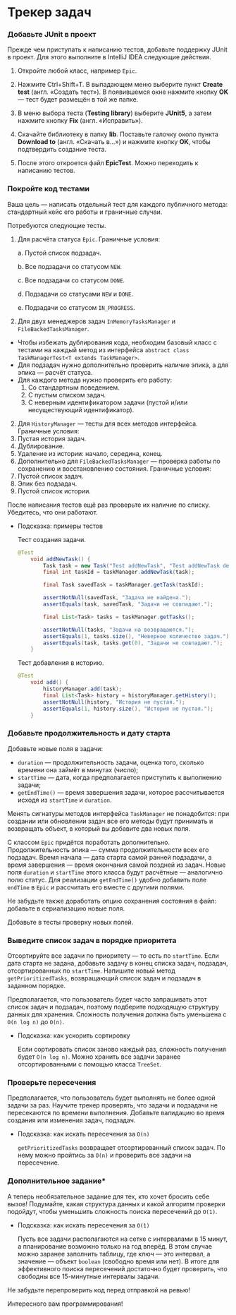 # Трекер задач

### Добавьте JUnit в проект

Прежде чем приступать к написанию тестов, добавьте поддержку JUnit в проект. Для этого выполните в IntelliJ IDEA следующие действия.

1. Откройте любой класс, например `Epic`.
2. Нажмите Ctrl+Shift+T. В выпадающем меню выберите пункт **Create test** (англ. «Создать тест»). В появившемся окне нажмите кнопку **OK** — тест будет размещён в той же папке.


1. В меню выбора теста (**Testing library**) выберите **JUnit5**, а затем нажмите кнопку **Fix** (англ. «Исправить»).
2. Скачайте библиотеку в папку **lib**. Поставьте галочку около пункта **Download to** (англ. «Скачать в...») и нажмите кнопку **OK**, чтобы подтвердить создание теста.
3. После этого откроется файл **EpicTest**. Можно переходить к написанию тестов.

### Покройте код тестами

Ваша цель — написать отдельный тест для каждого публичного метода: стандартный кейс его работы и граничные случаи.

Потребуются следующие тесты.

1. Для расчёта статуса `Epic`. Граничные условия:

   a.   Пустой список подзадач.

   b.   Все подзадачи со статусом `NEW`.

   c.    Все подзадачи со статусом `DONE`.

   d.    Подзадачи со статусами `NEW` и `DONE`.

   e.    Подзадачи со статусом `IN_PROGRESS`.

1. Для двух менеджеров задач `InMemoryTasksManager` и `FileBackedTasksManager`.
  - Чтобы избежать дублирования кода, необходим базовый класс с тестами на каждый метод из интерфейса `abstract class TaskManagerTest<T extends TaskManager>`.
  - Для подзадач нужно дополнительно проверить наличие эпика, а для эпика — расчёт статуса.
  - Для каждого метода нужно проверить его работу:
    1. Со стандартным поведением.
    2. С пустым списком задач.
    3. С неверным идентификатором задачи (пустой и/или несуществующий идентификатор).
2. Для `HistoryManager` — тесты для всех методов интерфейса. Граничные условия:
  1. Пустая история задач.
  2. Дублирование.
  3. Удаление из истории: начало, середина, конец.
3. Дополнительно для `FileBackedTasksManager` — проверка работы по сохранению и восстановлению состояния. Граничные условия:
  1. Пустой список задач.
  2. Эпик без подзадач.
  3. Пустой список истории.

После написания тестов ещё раз проверьте их наличие по списку. Убедитесь, что они работают.

- Подсказка: примеры тестов

  Тест создания задачи.

    ```java
    @Test
    	void addNewTask() {
    		Task task = new Task("Test addNewTask", "Test addNewTask description", NEW);
    		final int taskId = taskManager.addNewTask(task);
    
    		final Task savedTask = taskManager.getTask(taskId);
    
    		assertNotNull(savedTask, "Задача не найдена.");
    		assertEquals(task, savedTask, "Задачи не совпадают.");
    
    		final List<Task> tasks = taskManager.getTasks();
    
    		assertNotNull(tasks, "Задачи на возвращаются.");
    		assertEquals(1, tasks.size(), "Неверное количество задач.");
    		assertEquals(task, tasks.get(0), "Задачи не совпадают.");
    	}
    ```

  Тест добавления в историю.

    ```java
    @Test
    	void add() {
    		historyManager.add(task);
    		final List<Task> history = historyManager.getHistory();
    		assertNotNull(history, "История не пустая.");
    		assertEquals(1, history.size(), "История не пустая.");
    	}
    ```


### Добавьте продолжительность и дату старта

Добавьте новые поля в задачи:

- `duration` — продолжительность задачи, оценка того, сколько времени она займёт в минутах (число);
- `startTime` — дата, когда предполагается приступить к выполнению задачи;
- `getEndTime()` — время завершения задачи, которое рассчитывается исходя из `startTime` и `duration`.

Менять сигнатуры методов интерфейса `TaskManager` не понадобится: при создании или обновлении задач все его методы будут принимать и возвращать объект, в который вы добавите два новых поля.

С классом `Epic` придётся поработать дополнительно. Продолжительность эпика — сумма продолжительности всех его подзадач. Время начала — дата старта самой ранней подзадачи, а время завершения — время окончания самой поздней из задач. Новые поля `duration` и `startTime` этого класса будут расчётные — аналогично полю статус. Для реализации `getEndTime()` удобно добавить поле `endTime` в `Epic` и рассчитать его вместе с другими полями.

Не забудьте также доработать опцию сохранения состояния в файл: добавьте в сериализацию новые поля.

Добавьте в тесты проверку новых полей.

### Выведите список задач в порядке приоритета

Отсортируйте все задачи по приоритету — то есть по `startTime`. Если дата старта не задана, добавьте задачу в конец списка задач, подзадач, отсортированных по `startTime`. Напишите новый метод `getPrioritizedTasks`, возвращающий список задач и подзадач в заданном порядке.

Предполагается, что пользователь будет часто запрашивать этот список задач и подзадач, поэтому подберите подходящую структуру данных для хранения. Сложность получения должна быть уменьшена с `O(n log n)` до `O(n)`.

- Подсказка: как ускорить сортировку

  Если сортировать список заново каждый раз, сложность получения будет `O(n log n)`. Можно хранить все задачи заранее отсортированными с помощью класса `TreeSet`.


### Проверьте пересечения

Предполагается, что пользователь будет выполнять не более одной задачи за раз. Научите трекер проверять, что задачи и подзадачи не пересекаются по времени выполнения. Добавьте валидацию во время создания или изменения задач, подзадач.

- Подсказка: как искать пересечения за `O(n)`

  `getPrioritizedTasks` возвращает отсортированный список задач. По нему можно пройтись за `O(n)` и проверить все задачи на пересечение.


### Дополнительное задание*

А теперь необязательное задание для тех, кто хочет бросить себе вызов! Подумайте, какая структура данных и какой алгоритм проверки подойдут, чтобы уменьшить сложность поиска пересечений до `O(1)`.

- Подсказка: как искать пересечения за `O(1)`

  Пусть все задачи располагаются на сетке с интервалами в 15 минут, а планирование возможно только на год вперёд. В этом случае можно заранее заполнить таблицу, где ключ — это интервал, а значение — объект `boolean` (свободно время или нет). В итоге для эффективного поиска пересечений достаточно будет проверить, что свободны все 15-минутные интервалы задачи.


Не забудьте перепроверить код перед отправкой на ревью!

Интересного вам программирования!